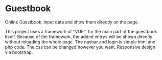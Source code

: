 # Guestbook
Online Guestbook, input data and show them directly on the page.

This project uses a framework of "VUE", for the main part of the guestbook itself. Because of the framework, the added entrys will be shown directly without reloading the whole page.
The navbar and login is simple html and php code.
The css can be changed however you want.
Responsive design via bootstrap.
